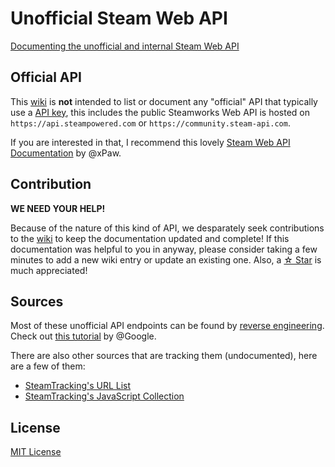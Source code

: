 # Unofficial Steam Web API
[Documenting the unofficial and internal Steam Web API](https://github.com/Revadike/UnofficialSteamWebAPI/wiki)

## Official API
This [wiki](https://github.com/Revadike/UnofficialSteamWebAPI/wiki) is **not** intended to list or document any "official" API that typically use a [API key](https://steamcommunity.com/dev/apikey), this includes the public Steamworks Web API is hosted on `https://api.steampowered.com` or `https://community.steam-api.com`. 

If you are interested in that, I recommend this lovely [Steam Web API Documentation](https://steamapi.xpaw.me/) by @xPaw.

## Contribution
**WE NEED YOUR HELP!**

Because of the nature of this kind of API, we desparately seek contributions to the [wiki](https://github.com/Revadike/UnofficialSteamWebAPI/wiki) to keep the documentation updated and complete!
If this documentation was helpful to you in anyway, please consider taking a few minutes to add a new wiki entry or update an existing one. Also, a [☆ Star](https://github.com/Revadike/UnofficialSteamWebAPI/stargazers) is much appreciated!

## Sources
Most of these unofficial API endpoints can be found by [reverse engineering](https://en.wikipedia.org/wiki/Reverse_engineering). Check out [this tutorial](https://developer.chrome.com/docs/devtools/network/) by @Google.

There are also other sources that are tracking them (undocumented), here are a few of them:

 * [SteamTracking's URL List](https://github.com/SteamDatabase/SteamTracking/blob/master/ClientExtracted/public/url_list.txt)
 * [SteamTracking's JavaScript Collection](https://github.com/SteamDatabase/SteamTracking/tree/master/store.steampowered.com/public/javascript)

## License
[MIT License](https://github.com/Revadike/UnofficialSteamWebAPI/blob/master/LICENSE)
